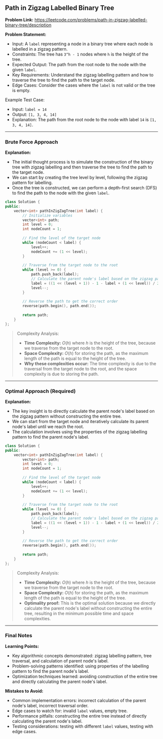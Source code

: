 ## Path in Zigzag Labelled Binary Tree

**Problem Link:** https://leetcode.com/problems/path-in-zigzag-labelled-binary-tree/description

**Problem Statement:**
- Input: A `label` representing a node in a binary tree where each node is labelled in a zigzag pattern.
- Constraints: The tree has `3^h - 1` nodes where `h` is the height of the tree.
- Expected Output: The path from the root node to the node with the given `label`.
- Key Requirements: Understand the zigzag labelling pattern and how to traverse the tree to find the path to the target node.
- Edge Cases: Consider the cases where the `label` is not valid or the tree is empty.

Example Test Case:
- Input: `label = 14`
- Output: `[1, 3, 4, 14]`
- Explanation: The path from the root node to the node with label `14` is `[1, 3, 4, 14]`.

---

### Brute Force Approach

**Explanation:**
- The initial thought process is to simulate the construction of the binary tree with zigzag labelling and then traverse the tree to find the path to the target node.
- We can start by creating the tree level by level, following the zigzag pattern for labelling.
- Once the tree is constructed, we can perform a depth-first search (DFS) to find the path to the node with the given `label`.

```cpp
class Solution {
public:
    vector<int> pathInZigZagTree(int label) {
        // Initialize variables
        vector<int> path;
        int level = 0;
        int nodeCount = 1;
        
        // Find the level of the target node
        while (nodeCount < label) {
            level++;
            nodeCount += (1 << level);
        }
        
        // Traverse from the target node to the root
        while (level >= 0) {
            path.push_back(label);
            // Calculate the parent node's label based on the zigzag pattern
            label = ((1 << (level + 1)) - 1 - label + (1 << level)) / 2;
            level--;
        }
        
        // Reverse the path to get the correct order
        reverse(path.begin(), path.end());
        
        return path;
    }
};
```

> Complexity Analysis:
> - **Time Complexity:** $O(h)$ where $h$ is the height of the tree, because we traverse from the target node to the root.
> - **Space Complexity:** $O(h)$ for storing the path, as the maximum length of the path is equal to the height of the tree.
> - **Why these complexities occur:** The time complexity is due to the traversal from the target node to the root, and the space complexity is due to storing the path.

---

### Optimal Approach (Required)

**Explanation:**
- The key insight is to directly calculate the parent node's label based on the zigzag pattern without constructing the entire tree.
- We can start from the target node and iteratively calculate its parent node's label until we reach the root.
- The calculation involves using the properties of the zigzag labelling pattern to find the parent node's label.

```cpp
class Solution {
public:
    vector<int> pathInZigZagTree(int label) {
        vector<int> path;
        int level = 0;
        int nodeCount = 1;
        
        // Find the level of the target node
        while (nodeCount < label) {
            level++;
            nodeCount += (1 << level);
        }
        
        // Traverse from the target node to the root
        while (level >= 0) {
            path.push_back(label);
            // Calculate the parent node's label based on the zigzag pattern
            label = ((1 << (level + 1)) - 1 - label + (1 << level)) / 2;
            level--;
        }
        
        // Reverse the path to get the correct order
        reverse(path.begin(), path.end());
        
        return path;
    }
};
```

> Complexity Analysis:
> - **Time Complexity:** $O(h)$ where $h$ is the height of the tree, because we traverse from the target node to the root.
> - **Space Complexity:** $O(h)$ for storing the path, as the maximum length of the path is equal to the height of the tree.
> - **Optimality proof:** This is the optimal solution because we directly calculate the parent node's label without constructing the entire tree, resulting in the minimum possible time and space complexities.

---

### Final Notes

**Learning Points:**
- Key algorithmic concepts demonstrated: zigzag labelling pattern, tree traversal, and calculation of parent node's label.
- Problem-solving patterns identified: using properties of the labelling pattern to find the parent node's label.
- Optimization techniques learned: avoiding construction of the entire tree and directly calculating the parent node's label.

**Mistakes to Avoid:**
- Common implementation errors: incorrect calculation of the parent node's label, incorrect traversal order.
- Edge cases to watch for: invalid `label` values, empty tree.
- Performance pitfalls: constructing the entire tree instead of directly calculating the parent node's label.
- Testing considerations: testing with different `label` values, testing with edge cases.